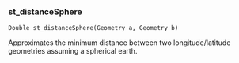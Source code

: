 ### st_distanceSphere
`Double st_distanceSphere(Geometry a, Geometry b)`

Approximates the minimum distance between two longitude/latitude geometries assuming a spherical earth.